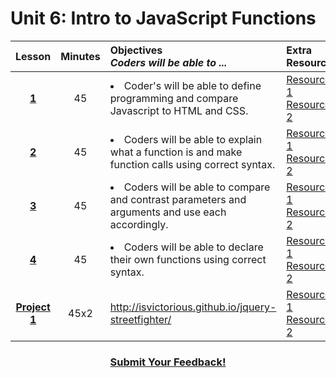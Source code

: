 # Unit 6: Intro to JavaScript Functions





|Lesson|Minutes|Objectives <br> *Coders will be able to ...*|Extra Resources|
|:-------:|:-------:|:-------|:-------|
|[**1**]()|45| <li> Coder's will be able to define programming and compare Javascript to HTML and CSS. </li> |[Resource 1]()<br>[Resource 2]()|
|[**2**]()|45|<li> Coders will be able to explain what a function is and make function calls using correct syntax.</li> |[Resource 1]()<br>[Resource 2]()|
|[**3**]()|45|<li> Coders will be able to compare and contrast parameters and arguments and use each accordingly.</li> |[Resource 1]()<br>[Resource 2]()|
|[**4**]()|45|<li> Coders will be able to declare their own functions using correct syntax.</li> |[Resource 1]()<br>[Resource 2]()|
|[**Project 1**]()|45x2|http://isvictorious.github.io/jquery-streetfighter/|[Resource 1]()<br>[Resource 2]()|


<h3 align="center"><a href="https://docs.google.com/forms/d/e/1FAIpQLSfx0wkLyw_jSOhWR2yY8GTR8TV2NXYZc40us7aPHnl9bO6WAQ/viewform">Submit Your Feedback!</a></h3>


